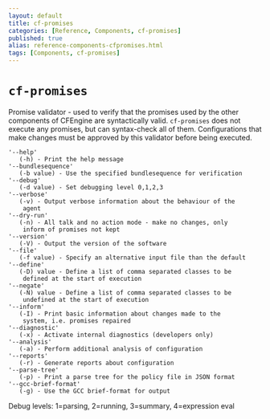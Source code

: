 ```yaml
---
layout: default
title: cf-promises
categories: [Reference, Components, cf-promises]
published: true
alias: reference-components-cfpromises.html
tags: [Components, cf-promises]
---
```


# `cf-promises`	

Promise validator - used to verify that the promises used by the
other components of CFEngine are syntactically valid. `cf-promises`
does not execute any promises, but can syntax-check all of them. 
Configurations that make changes must be approved by this validator
before being executed.

    '--help'
       (-h) - Print the help message
    '--bundlesequence'
       (-b value) - Use the specified bundlesequence for verification
    '--debug'
       (-d value) - Set debugging level 0,1,2,3
    '--verbose'
       (-v) - Output verbose information about the behaviour of the
        agent
    '--dry-run'
       (-n) - All talk and no action mode - make no changes, only
        inform of promises not kept
    '--version'
       (-V) - Output the version of the software
    '--file'
       (-f value) - Specify an alternative input file than the default
    '--define'
       (-D) value - Define a list of comma separated classes to be
        defined at the start of execution
    '--negate'
       (-N) value - Define a list of comma separated classes to be
        undefined at the start of execution
    '--inform'
       (-I) - Print basic information about changes made to the
        system, i.e. promises repaired
    '--diagnostic'
       (-x) - Activate internal diagnostics (developers only)
    '--analysis'
       (-a) - Perform additional analysis of configuration
    '--reports'
       (-r) - Generate reports about configuration
    '--parse-tree'
       (-p) - Print a parse tree for the policy file in JSON format
    '--gcc-brief-format'
       (-g) - Use the GCC brief-format for output

Debug levels: 1=parsing, 2=running, 3=summary, 4=expression eval


